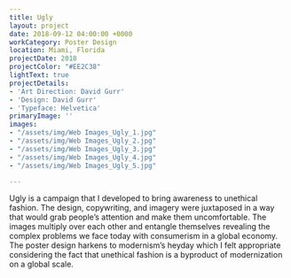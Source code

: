 ```yaml
---
title: Ugly
layout: project
date: 2018-09-12 04:00:00 +0000
workCategory: Poster Design
location: Miami, Florida
projectDate: 2018
projectColor: "#EE2C38"
lightText: true
projectDetails:
- 'Art Direction: David Gurr'
- 'Design: David Gurr'
- 'Typeface: Helvetica'
primaryImage: ''
images:
- "/assets/img/Web Images_Ugly_1.jpg"
- "/assets/img/Web Images_Ugly_2.jpg"
- "/assets/img/Web Images_Ugly_3.jpg"
- "/assets/img/Web Images_Ugly_4.jpg"
- "/assets/img/Web Images_Ugly_5.jpg"

---
```

Ugly is a campaign that I developed to bring awareness to unethical fashion. The design, copywriting, and imagery were juxtaposed in a way that would grab people’s attention and make them uncomfortable. The images multiply over each other and entangle themselves revealing the complex problems we face today with consumerism in a global economy. The poster design harkens to modernism’s heyday which I felt appropriate considering the fact that unethical fashion is a byproduct of modernization on a global scale. 